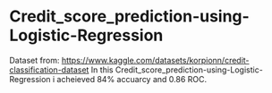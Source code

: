 # Credit_score_prediction-using-Logistic-Regression
Dataset from: https://www.kaggle.com/datasets/korpionn/credit-classification-dataset
In this Credit_score_prediction-using-Logistic-Regression i acheieved 84% accuarcy and 0.86 ROC.
